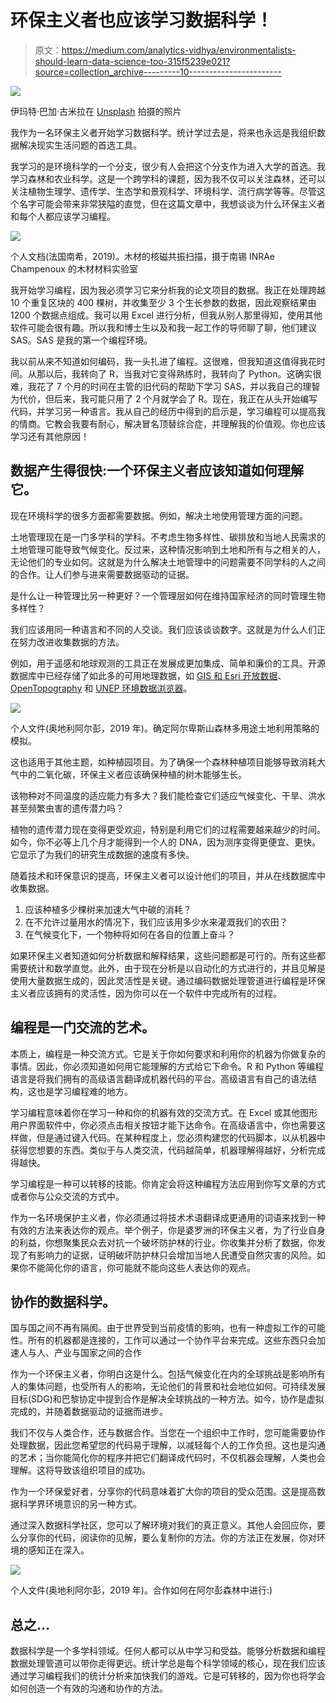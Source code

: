 # 环保主义者也应该学习数据科学！

> 原文：<https://medium.com/analytics-vidhya/environmentalists-should-learn-data-science-too-315f5239e021?source=collection_archive---------10----------------------->

![](img/a2227c7269ded2f407702a37fd49dba7.png)

伊玛特·巴加·古米拉在 [Unsplash](https://unsplash.com?utm_source=medium&utm_medium=referral) 拍摄的照片

我作为一名环保主义者开始学习数据科学。统计学过去是，将来也永远是我组织数据解决现实生活问题的首选工具。

我学习的是环境科学的一个分支，很少有人会把这个分支作为进入大学的首选。我学习森林和农业科学。这是一个跨学科的课题，因为我不仅可以关注森林，还可以关注植物生理学、遗传学、生态学和景观科学、环境科学、流行病学等等。尽管这个名字可能会带来非常狭隘的直觉，但在这篇文章中，我想谈谈为什么环保主义者和每个人都应该学习编程。

![](img/0496e25124220fa41346de0bbeffd490.png)

个人文档(法国南希，2019)。木材的核磁共振扫描，摄于南锡 INRAe Champenoux 的木材材料实验室

我开始学习编程，因为我必须学习它来分析我的论文项目的数据。我正在处理跨越 10 个重复区块的 400 棵树，并收集至少 3 个生长参数的数据，因此观察结果由 1200 个数据点组成。我可以用 Excel 进行分析，但我从别人那里得知，使用其他软件可能会很有趣。所以我和博士生以及和我一起工作的导师聊了聊，他们建议 SAS。SAS 是我的第一个编程环境。

我以前从来不知道如何编码，我一头扎进了编程。这很难，但我知道这值得我花时间。从那以后，我转向了 R，当我对它变得熟练时，我转向了 Python。这确实很难，我花了 7 个月的时间在主管的旧代码的帮助下学习 SAS，并以我自己的理智为代价，但后来，我可能只用了 2 个月就学会了 R。现在，我正在从头开始编写代码，并学习另一种语言。我从自己的经历中得到的启示是，学习编程可以提高我的情商。它教会我要有耐心，解决冒名顶替综合症，并理解我的价值观。你也应该学习还有其他原因！

## 数据产生得很快:一个环保主义者应该知道如何理解它。

现在环境科学的很多方面都需要数据。例如，解决土地使用管理方面的问题。

土地管理现在是一门多学科的学科。不考虑生物多样性、碳排放和当地人民需求的土地管理可能导致气候变化。反过来，这种情况影响到土地和所有与之相关的人，无论他们的专业如何。这就是为什么解决土地管理中的问题需要不同学科的人之间的合作。让人们参与进来需要数据驱动的证据。

是什么让一种管理比另一种更好？一个管理层如何在维持国家经济的同时管理生物多样性？

我们应该用同一种语言和不同的人交谈。我们应该谈谈数字。这就是为什么人们正在努力改进收集数据的方法。

例如，用于遥感和地球观测的工具正在发展成更加集成、简单和廉价的工具。开源数据库中已经存储了如此多的可用地理数据，如 [GIS 和 Esri 开放数据](https://hub.arcgis.com/search)、 [OpenTopography](https://opentopography.org/) 和 [UNEP 环境数据浏览器](http://geodata.grid.unep.ch/)。

![](img/eb040e585e0ecbad9522605c4c79bea3.png)

个人文件(奥地利阿尔彭，2019 年)。确定阿尔卑斯山森林多用途土地利用策略的模拟。

这也适用于其他主题，如种植园项目。为了确保一个森林种植项目能够导致消耗大气中的二氧化碳，环保主义者应该确保种植的树木能够生长。

该物种对不同温度的适应能力有多大？我们能检查它们适应气候变化、干旱、洪水甚至频繁虫害的遗传潜力吗？

植物的遗传潜力现在变得更受欢迎，特别是利用它们的过程需要越来越少的时间。如今，你不必等上几个月才能得到一个人的 DNA，因为测序变得更便宜、更快。它显示了为我们的研究生成数据的速度有多快。

随着技术和环保意识的提高，环保主义者可以设计他们的项目，并从在线数据库中收集数据。

1.  应该种植多少棵树来加速大气中碳的消耗？
2.  在不允许过量用水的情况下，我们应该用多少水来灌溉我们的农田？
3.  在气候变化下，一个物种将如何在各自的位置上奋斗？

如果环保主义者知道如何分析数据和解释结果，这些问题都是可行的。所有这些都需要统计和数学直觉。此外，由于现在分析是以自动化的方式进行的，并且见解是使用大量数据生成的，因此灵活性是关键。通过编码数据处理管道进行编程是环保主义者应该拥有的灵活性，因为你可以在一个软件中完成所有的过程。

## 编程是一门交流的艺术。

本质上，编程是一种交流方式。它是关于你如何要求和利用你的机器为你做复杂的事情。因此，你必须知道如何用它能理解的方式给它下命令。R 和 Python 等编程语言是将我们拥有的高级语言翻译成机器代码的平台。高级语言有自己的语法结构，这也是学习编程难的地方。

学习编程意味着你在学习一种和你的机器有效的交流方式。在 Excel 或其他图形用户界面软件中，你必须点击相关按钮才能下达命令。在高级语言中，你也需要这样做，但是通过键入代码。在某种程度上，您必须构建您的代码脚本，以从机器中获得您想要的东西。类似于与人类交流，代码越简单，机器理解得越好，分析完成得越快。

学习编程是一种可以转移的技能。你肯定会将这种编程方法应用到你写文章的方式或者你与公众交流的方式中。

作为一名环境保护主义者，你必须通过将技术术语翻译成更通用的词语来找到一种有效的方法来表达你的观点。举个例子，你是婆罗洲的环保主义者，为了行业自身的利益，你想聚集民众去对抗一个破坏防护林的行业。你收集并分析了数据，你发现了有影响力的证据，证明破坏防护林只会增加当地人民遭受自然灾害的风险。如果你不能简化你的语言，你可能就不能向这些人表达你的观点。

## 协作的数据科学。

国与国之间不再有隔阂。由于世界受到当前疫情的影响，也有一种虚拟工作的可能性。所有的机器都是连接的，工作可以通过一个协作平台来完成。这些东西只会加速人与人、产业与国家之间的合作

作为一个环保主义者，你明白这是什么。包括气候变化在内的全球挑战是影响所有人的集体问题，也受所有人的影响，无论他们的背景和社会地位如何。可持续发展目标(SDG)和巴黎协定中提到合作是解决全球挑战的一种方法。如今，协作是虚拟完成的，并随着数据驱动的证据而进步。

我们不仅与人类合作，还与数据合作。当您在一个组织中工作时，您可能需要协作处理数据，因此您希望您的代码易于理解，以减轻每个人的工作负担。这也是沟通的艺术；当你能简化你的程序并把它们翻译成代码时，不仅机器会理解，人类也会理解。这将导致该组织项目的成功。

作为一个环保爱好者，分享你的代码意味着扩大你的项目的受众范围。这是提高数据科学界环境意识的另一种方式。

通过深入数据科学社区，您可以了解环境对我们的真正意义。其他人会回应你，要么分享你的代码，阅读你的见解，要么复制你的方法。你的方法正在发展，你对环境的感知正在深入。

![](img/73a39d9beff85d30c61c245e3dd13593.png)

个人文件(奥地利阿尔彭，2019 年)。合作如何在阿尔彭森林中进行:)

## 总之…

数据科学是一个多学科领域。任何人都可以从中学习和受益。能够分析数据和编程数据处理管道可以带你走得更远。统计学总是每个科学领域的核心，现在我们应该通过学习编程我们的统计分析来加快我们的游戏。它是可转移的，因为你也将学会如何创造一个有效的沟通和协作的方法。